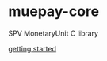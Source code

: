# muepay-core
SPV MonetaryUnit C library

[getting started](https://github.com/MUEDEV/breadwallet-core/wiki)
